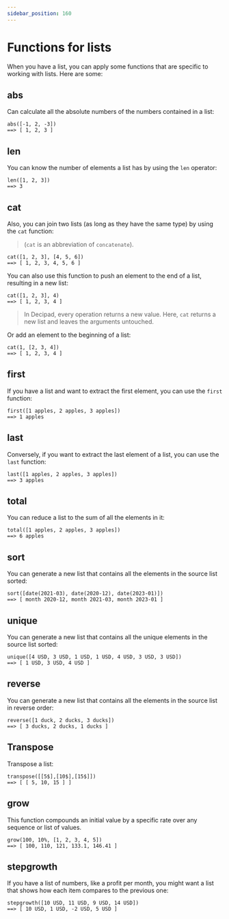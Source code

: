 ```yaml
---
sidebar_position: 160
---
```


# Functions for lists

When you have a list, you can apply some functions that are specific to working with lists. Here are some:

## abs

Can calculate all the absolute numbers of the numbers contained in a list:

```deci live
abs([-1, 2, -3])
==> [ 1, 2, 3 ]
```

## len

You can know the number of elements a list has by using the `len` operator:

```deci live
len([1, 2, 3])
==> 3
```

## cat

Also, you can join two lists (as long as they have the same type) by using the `cat` function:

> (`cat` is an abbreviation of `concatenate`).

```deci live
cat([1, 2, 3], [4, 5, 6])
==> [ 1, 2, 3, 4, 5, 6 ]
```

You can also use this function to push an element to the end of a list, resulting in a new list:

```deci live
cat([1, 2, 3], 4)
==> [ 1, 2, 3, 4 ]
```

> In Decipad, every operation returns a new value. Here, `cat` returns a new list and leaves the arguments untouched.

Or add an element to the beginning of a list:

```deci live
cat(1, [2, 3, 4])
==> [ 1, 2, 3, 4 ]
```

## first

If you have a list and want to extract the first element, you can use the `first` function:

```deci live
first([1 apples, 2 apples, 3 apples])
==> 1 apples
```

## last

Conversely, if you want to extract the last element of a list, you can use the `last` function:

```deci live
last([1 apples, 2 apples, 3 apples])
==> 3 apples
```

## total

You can reduce a list to the sum of all the elements in it:

```deci live
total([1 apples, 2 apples, 3 apples])
==> 6 apples
```

## sort

You can generate a new list that contains all the elements in the source list sorted:

```deci live
sort([date(2021-03), date(2020-12), date(2023-01)])
==> [ month 2020-12, month 2021-03, month 2023-01 ]
```

## unique

You can generate a new list that contains all the unique elements in the source list sorted:

```deci live
unique([4 USD, 3 USD, 1 USD, 1 USD, 4 USD, 3 USD, 3 USD])
==> [ 1 USD, 3 USD, 4 USD ]
```

## reverse

You can generate a new list that contains all the elements in the source list in reverse order:

```deci live
reverse([1 duck, 2 ducks, 3 ducks])
==> [ 3 ducks, 2 ducks, 1 ducks ]
```

## Transpose

Transpose a list:

```deci live
transpose([[5$],[10$],[15$]])
==> [ [ 5, 10, 15 ] ]
```

## grow

This function compounds an initial value by a specific rate over any sequence or list of values.

```deci live
grow(100, 10%, [1, 2, 3, 4, 5])
==> [ 100, 110, 121, 133.1, 146.41 ]
```

## stepgrowth

If you have a list of numbers, like a profit per month, you might want a list that shows how each item compares to the previous one:

```deci live
stepgrowth([10 USD, 11 USD, 9 USD, 14 USD])
==> [ 10 USD, 1 USD, -2 USD, 5 USD ]
```
